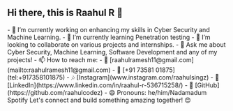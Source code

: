 ## Hi there, this is Raahul R 👋

<!--
**raahulcodez/raahulcodez** is a ✨ _special_ ✨ repository because its `README.md` (this file) appears on your GitHub profile.

Here are some ideas to get you started:
--!>
- 🔭 I’m currently working on enhancing my skills in Cyber Security and Machine Learning.
- 🌱 I’m currently learning Penetration testing
- 👯 I’m looking to collaborate on various projects and internships.
- 💬 Ask me about Cyber Security, Machine Learning, Software Development and any of my projects!
- 📫 How to reach me: 
- 📧 [raahulramesh11@gmail.com](mailto:raahulramesh11@gmail.com)
- 📱 [+91 73581 01875](tel:+917358101875)
- 🎶 [Instagram](www.instagram.com/raahulsingz)
- 💼 [LinkedIn](https://www.linkedin.com/in/raahul-r-536715258/)
- 🐙 [GitHub](https://github.com/raahulcodez)
- 😄 Pronouns: he/him/Nadamadum Spotify


Let's connect and build something amazing together! 😊
